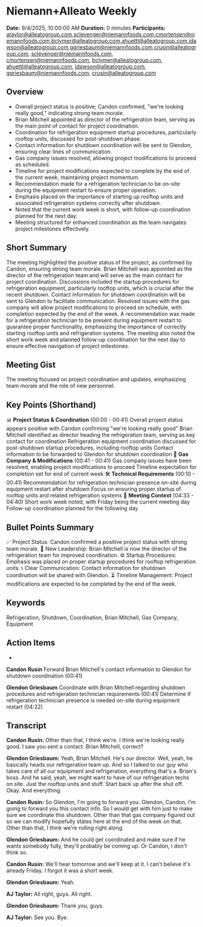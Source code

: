 # Niemann+Alleato Weekly

**Date:** 9/4/2025, 10:00:00 AM
**Duration:** 0 minutes
**Participants:** ataylor@alleatogroup.com,sclevenger@niemannfoods.com,cmortensen@niemannfoods.com,bclymer@alleatogroup.com,ahuettl@alleatogroup.com,jdawson@alleatogroup.com,ggriesbaum@niemannfoods.com,crusin@alleatogroup.com, sclevenger@niemannfoods.com, cmortensen@niemannfoods.com, bclymer@alleatogroup.com, ahuettl@alleatogroup.com, jdawson@alleatogroup.com, ggriesbaum@niemannfoods.com, crusin@alleatogroup.com

## Overview
- Overall project status is positive; Candon confirmed, "we're looking really good," indicating strong team morale.
- Brian Mitchell appointed as director of the refrigeration team, serving as the main point of contact for project coordination.
- Coordination for refrigeration equipment startup procedures, particularly rooftop units, discussed for post-shutdown phase.
- Contact information for shutdown coordination will be sent to Glendon, ensuring clear lines of communication.
- Gas company issues resolved, allowing project modifications to proceed as scheduled.
- Timeline for project modifications expected to complete by the end of the current week, maintaining project momentum.
- Recommendation made for a refrigeration technician to be on-site during the equipment restart to ensure proper operation.
- Emphasis placed on the importance of starting up rooftop units and associated refrigeration systems correctly after shutdown. 
- Noted that the current work week is short, with follow-up coordination planned for the next day. 
- Meeting structured for enhanced coordination as the team navigates project milestones effectively.

## Short Summary
The meeting highlighted the positive status of the project, as confirmed by Candon, ensuring strong team morale. Brian Mitchell was appointed as the director of the refrigeration team and will serve as the main contact for project coordination. Discussions included the startup procedures for refrigeration equipment, particularly rooftop units, which is crucial after the recent shutdown. Contact information for shutdown coordination will be sent to Glendon to facilitate communication. Resolved issues with the gas company will allow project modifications to proceed on schedule, with completion expected by the end of the week. A recommendation was made for a refrigeration technician to be present during equipment restart to guarantee proper functionality, emphasizing the importance of correctly starting rooftop units and refrigeration systems. The meeting also noted the short work week and planned follow-up coordination for the next day to ensure effective navigation of project milestones.

## Meeting Gist
The meeting focused on project coordination and updates, emphasizing team morale and the role of new personnel.

## Key Points (Shorthand)
📊 **Project Status & Coordination** (00:00 - 00:41)
Overall project status appears positive with Candon confirming "we're looking really good"
Brian Mitchell identified as director heading the refrigeration team, serving as key contact for coordination
Refrigeration equipment coordination discussed for post-shutdown startup procedures, including rooftop units
Contact information to be forwarded to Glendon for shutdown coordination
🔧 **Gas Company & Modifications** (00:41 - 00:41)
Gas company issues have been resolved, enabling project modifications to proceed
Timeline expectation for completion set for end of current week
🛠️ **Technical Requirements** (00:10 - 00:41)
Recommendation for refrigeration technician presence on-site during equipment restart after shutdown
Focus on ensuring proper startup of rooftop units and related refrigeration systems
📅 **Meeting Context** (04:33 - 04:40)
Short work week noted, with Friday being the current meeting day
Follow-up coordination planned for the following day


## Bullet Points Summary
✅ Project Status: Candon confirmed a positive project status with strong team morale.
👥 New Leadership: Brian Mitchell is now the director of the refrigeration team for improved coordination.
⚙️ Startup Procedures: Emphasis was placed on proper startup procedures for rooftop refrigeration units.
📞 Clear Communication: Contact information for shutdown coordination will be shared with Glendon.
⏳ Timeline Management: Project modifications are expected to be completed by the end of the week.

## Keywords
Refrigeration, Shutdown, Coordination, Brian Mitchell, Gas Company, Equipment

## Action Items
- 
**Candon Rusin**
Forward Brian Mitchell's contact information to Glendon for shutdown coordination (00:41)

**Glendon Griesbaum**
Coordinate with Brian Mitchell regarding shutdown procedures and refrigeration technician requirements (00:41)
Determine if refrigeration technician presence is needed on-site during equipment restart (04:22)


## Transcript

**Candon Rusin:**
Other than that, I think we're. I think we're looking really good. I saw you sent a contact. Brian Mitchell, correct? 

**Glendon Griesbaum:**
Yeah, Brian Mitchell. He's our director. Well, yeah, he basically heads our refrigeration team up. And so I talked to our guy who takes care of all our equipment and refrigeration, everything that's a. Brian's boss. And he said, yeah, we might want to have of our refrigeration techs on site. Just the rooftop units and stuff. Start back up after the shut off. Okay. And everything. 

**Candon Rusin:**
So Glendon, I'm going to forward you. Glendon, Candon, I'm going to forward you this contact info. So I would get with him just to make sure we coordinate this shutdown. Other than that gas company figured out so we can modify hopefully states here at the end of the week on that. Other than that, I think we're rolling right along. 

**Glendon Griesbaum:**
And he could get coordinated and make sure if he wants somebody fully, they'll probably be coming up. Or Candon, I don't think so. 

**Candon Rusin:**
We'll hear tomorrow and we'll keep at it. I can't believe it's already Friday. I forgot it was a short week. 

**Glendon Griesbaum:**
Yeah. 

**AJ Taylor:**
All right, guys. All right. 

**Glendon Griesbaum:**
Thank you, guys. 

**AJ Taylor:**
See you. Bye. 